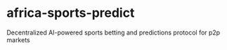 # africa-sports-predict
Decentralized AI-powered sports betting and predictions protocol for p2p markets 
